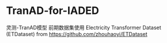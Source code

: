 # TranAD-for-IADED
灵测-TranAD模型
前期数据集使用 Electricity Transformer Dataset (ETDataset)  from  https://github.com/zhouhaoyi/ETDataset
